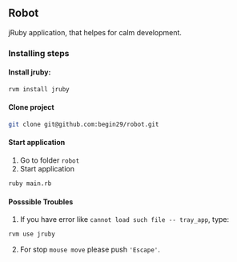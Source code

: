 Robot
-----------------
jRuby application, that helpes for calm development.


### Installing steps

#### Install jruby:

```bash
rvm install jruby
```
#### Clone project
```bash
git clone git@github.com:begin29/robot.git
```

#### Start application
1. Go to folder `robot`
2. Start application
```bash
ruby main.rb
```

#### Posssible Troubles
1. If you have error like `cannot load such file -- tray_app`, type:
```bash
rvm use jruby
```

2. For stop `mouse move` please push `'Escape'`.
